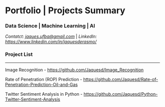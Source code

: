 # Portfolio | Projects Summary 

### Data Science | Machine Learning | AI 

*Contatct: jaques.ufba@gmail.com* | *LinkedIn: https://www.linkedin.com/in/jaquesderasmo/*


### Project List
---



Image Recognition - https://github.com/Jaquesd/Image_Recognition

Rate of Penetration (ROP) Prediction - https://github.com/Jaquesd/Rate-of-Penetration-Prediction-Oil-and-Gas

Twitter Sentiment Analysis in Python - https://github.com/Jaquesd/Python-Twitter-Sentiment-Analysis




